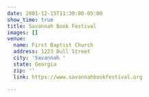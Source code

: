 ```yaml
---
date: 2001-12-15T11:30:00-05:00
show_time: true
title: Savannah Book Festival
images: []
venue:
  name: First Baptist Church
  address: 1223 Bull Street
  city: 'Savannah '
  state: Georgia
  zip: ''
  link: https://www.savannahbookfestival.org

---
```

